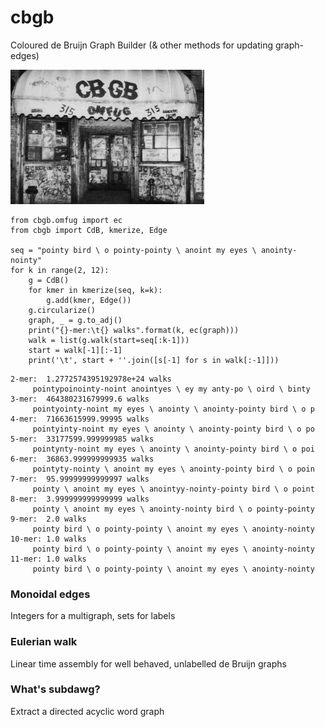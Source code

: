 # cbgb
Coloured de Bruijn Graph Builder (& other methods for updating graph-edges)

![CBGB OMGFUG](docs/cbgb.jpg)

```python3
from cbgb.omfug import ec
from cbgb import CdB, kmerize, Edge

seq = "pointy bird \ o pointy-pointy \ anoint my eyes \ anointy-nointy"
for k in range(2, 12):
    g = CdB()
    for kmer in kmerize(seq, k=k):
        g.add(kmer, Edge())
    g.circularize()
    graph, _ = g.to_adj()
    print("{}-mer:\t{} walks".format(k, ec(graph)))
    walk = list(g.walk(start=seq[:k-1]))
    start = walk[-1][:-1]
    print('\t', start + ''.join([s[-1] for s in walk[:-1]]))

```

```
2-mer:	1.2772574395192978e+24 walks
	 pointypoinointy-noint anointyes \ ey my anty-po \ oird \ binty 
3-mer:	464380231679999.6 walks
	 pointyointy-noint my eyes \ anointy \ anointy-pointy bird \ o p
4-mer:	71663615999.99995 walks
	 pointyinty-noint my eyes \ anointy \ anointy-pointy bird \ o po
5-mer:	33177599.999999985 walks
	 pointynty-noint my eyes \ anointy \ anointy-pointy bird \ o poi
6-mer:	36863.999999999935 walks
	 pointyty-nointy \ anoint my eyes \ anointy-pointy bird \ o poin
7-mer:	95.99999999999997 walks
	 pointy \ anoint my eyes \ anointyy-nointy-pointy bird \ o point
8-mer:	3.999999999999999 walks
	 pointy \ anoint my eyes \ anointy-nointy bird \ o pointy-pointy
9-mer:	2.0 walks
	 pointy bird \ o pointy-pointy \ anoint my eyes \ anointy-nointy
10-mer:	1.0 walks
	 pointy bird \ o pointy-pointy \ anoint my eyes \ anointy-nointy
11-mer:	1.0 walks
	 pointy bird \ o pointy-pointy \ anoint my eyes \ anointy-nointy
```

### Monoidal edges
Integers for a multigraph, sets for labels

### Eulerian walk
Linear time assembly for well behaved, unlabelled de Bruijn graphs

### What's subdawg?
Extract a directed acyclic word graph
